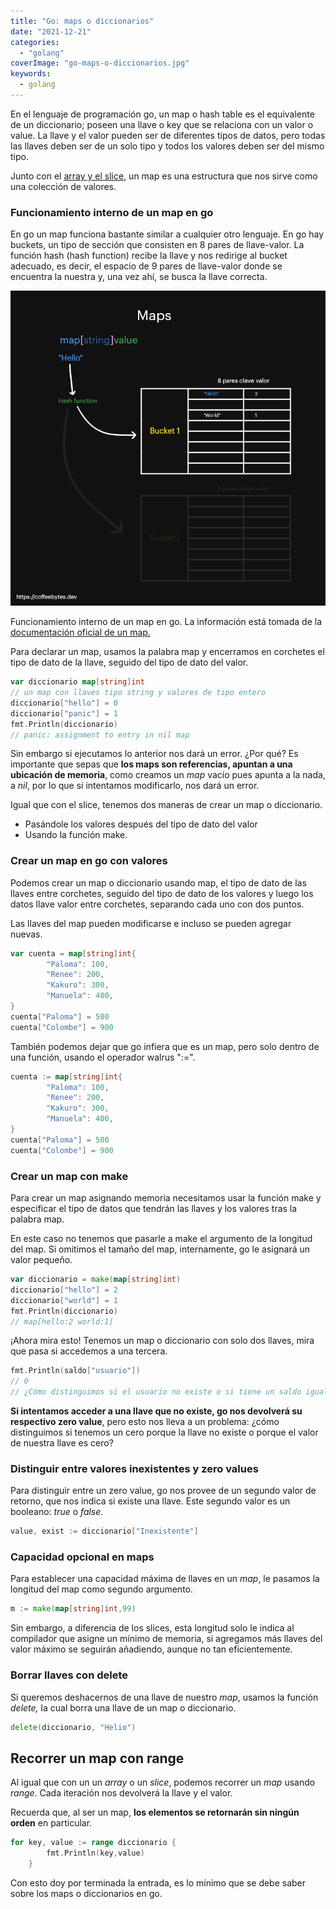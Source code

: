 ```yaml
---
title: "Go: maps o diccionarios"
date: "2021-12-21"
categories: 
  - "golang"
coverImage: "go-maps-o-diccionarios.jpg"
keywords:
  - golang
---
```


En el lenguaje de programación go, un map o hash table es el equivalente de un diccionario; poseen una llave o key que se relaciona con un valor o value. La llave y el valor pueden ser de diferentes tipos de datos, pero todas las llaves deben ser de un solo tipo y todos los valores deben ser del mismo tipo.

Junto con el [array y el slice](https://coffeebytes.dev/go-arrays-y-slices/), un map es una estructura que nos sirve como una colección de valores.

### Funcionamiento interno de un map en go

En go un map funciona bastante similar a cualquier otro lenguaje. En go hay buckets, un tipo de sección que consisten en 8 pares de llave-valor. La función hash (hash function) recibe la llave y nos redirige al bucket adecuado, es decir, el espacio de 9 pares de llave-valor donde se encuentra la nuestra y, una vez ahí, se busca la llave correcta.

![Funcionamiento interno de un map en el lenguaje de programación go.](images/mapsGolang-1.png)

Funcionamiento interno de un map en go. La información está tomada de la [documentación oficial de un map.](https://go.dev/src/runtime/map.go)

Para declarar un map, usamos la palabra map y encerramos en corchetes el tipo de dato de la llave, seguido del tipo de dato del valor.

```go
var diccionario map[string]int
// un map con llaves tipo string y valores de tipo entero
diccionario["hello"] = 0
diccionario["panic"] = 1
fmt.Println(diccionario)
// panic: assignment to entry in nil map
```

Sin embargo si ejecutamos lo anterior nos dará un error. ¿Por qué? Es importante que sepas que **los maps son referencias, apuntan a una ubicación de memoria**, como creamos un _map_ vacío pues apunta a la nada, a _nil_, por lo que si intentamos modificarlo, nos dará un error.

Igual que con el slice, tenemos dos maneras de crear un map o diccionario.

- Pasándole los valores después del tipo de dato del valor
- Usando la función make.

### Crear un map en go con valores

Podemos crear un map o diccionario usando map, el tipo de dato de las llaves entre corchetes, seguido del tipo de dato de los valores y luego los datos llave valor entre corchetes, separando cada uno con dos puntos.

Las llaves del map pueden modificarse e incluso se pueden agregar nuevas.

```go
var cuenta = map[string]int{
        "Paloma": 100,
        "Renee": 200,
        "Kakuro": 300,
        "Manuela": 400,
}
cuenta["Paloma"] = 500
cuenta["Colombe"] = 900
```

También podemos dejar que go infiera que es un map, pero solo dentro de una función, usando el operador walrus ":=".

```go
cuenta := map[string]int{
        "Paloma": 100,
        "Renee": 200,
        "Kakuro": 300,
        "Manuela": 400,
}
cuenta["Paloma"] = 500
cuenta["Colombe"] = 900
```

### Crear un map con make

Para crear un map asignando memoria necesitamos usar la función make y especificar el tipo de datos que tendrán las llaves y los valores tras la palabra map.

En este caso no tenemos que pasarle a make el argumento de la longitud del map. Si omitimos el tamaño del map, internamente, go le asignará un valor pequeño.

```go
var diccionario = make(map[string]int)
diccionario["hello"] = 2
diccionario["world"] = 1
fmt.Println(diccionario)
// map[hello:2 world:1]
```

¡Ahora mira esto! Tenemos un map o diccionario con solo dos llaves, mira que pasa si accedemos a una tercera.

```go
fmt.Println(saldo["usuario"])
// 0
// ¿Cómo distinguimos si el usuario no existe o si tiene un saldo igual a 0
```

**Si intentamos acceder a una llave que no existe, go nos devolverá su respectivo zero value**, pero esto nos lleva a un problema: ¿cómo distinguimos si tenemos un cero porque la llave no existe o porque el valor de nuestra llave es cero?

### Distinguir entre valores inexistentes y zero values

Para distinguir entre un zero value, go nos provee de un segundo valor de retorno, que nos indica si existe una llave. Este segundo valor es un booleano: _true_ o _false_.

```go
value, exist := diccionario["Inexistente"]
```

### Capacidad opcional en maps

Para establecer una capacidad máxima de llaves en un _map_, le pasamos la longitud del map como segundo argumento.

```go
m := make(map[string]int,99)
```

Sin embargo, a diferencia de los slices, esta longitud solo le indica al compilador que asigne un mínimo de memoria, si agregamos más llaves del valor máximo se seguirán añadiendo, aunque no tan eficientemente.

### Borrar llaves con delete

Si queremos deshacernos de una llave de nuestro _map_, usamos la función _delete,_ la cual borra una llave de un map o diccionario.

```go
delete(diccionario, "Helio")
```

## Recorrer un map con range

Al igual que con un un _array_ o un _slice_, podemos recorrer un _map_ usando _range_. Cada iteración nos devolverá la llave y el valor.

Recuerda que, al ser un map, **los elementos se retornarán sin ningún orden** en particular.

```go
for key, value := range diccionario {
        fmt.Println(key,value)
    }
```

Con esto doy por terminada la entrada, es lo mínimo que se debe saber sobre los maps o diccionarios en go.
